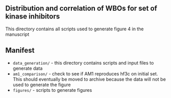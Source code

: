 ## Distribution and correlation of WBOs for set of kinase inhibitors

This directory contains all scripts used to generate figure 4 in the manuscript

## Manifest
* `data_generation/` - this directory contains scripts and input files to generate data
* `am1_comparison/` - check to see if AM1 reproduces hf3c on initial set. This should eventually be moved to archive because
the data will not be used to generate the figure
* `figures/` - scripts to generate figures
